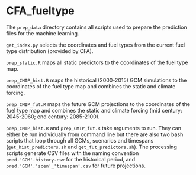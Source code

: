 # CFA_fueltype

The ```prep_data``` directory contains all scripts used to prepare the prediction files for the machine learning.

```get_index.py``` selects the coordinates and fuel types from the current fuel type distribution (provided by CFA).

```prep_static.R``` maps all static predictors to the coordinates of the fuel type map.

```prep_CMIP_hist.R``` maps the historical (2000-2015) GCM simulations to the coordinates of the fuel type map and combines the static and climate forcing.

```prep_CMIP_fut.R``` maps the future GCM projections to the coordinates of the fuel type map and combines the static and climate forcing (mid century: 2045-2060; end century: 2085-2100).

```prep_CMIP_hist.R``` and ```prep_CMIP_fut.R``` take arguments to run. They can either be run individually from command line but there are also two bash scripts that loop through all GCMs, scenarios and timespans (```get_hist_predictors.sh``` and ```get_fut_predictors.sh```). The processing scripts generate CSV files with the naming convention ```pred.'GCM'.history.csv``` for the historical period, and ```pred.'GCM'.'scen'_'timespan'.csv```
for future projections.
